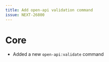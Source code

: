 ```yaml
---
title: Add open-api validation command
issue: NEXT-26800
---
```

# Core
* Added a new `open-api:validate` command
